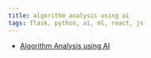 ```yaml
---
title: algorithm analysis using ai
tags: flask, python, ai, ml, react, js
---
```


<ul>
    <li>
        <a href="https://code-library-research.onrender.com/">
            Algorithm Analysis using AI
        </a>
    </li>
</ul>